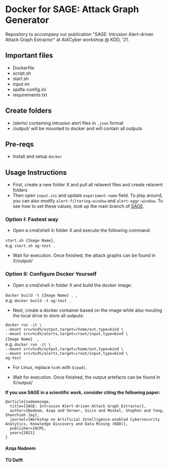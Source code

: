 # Docker for SAGE: Attack Graph Generator
Repository to accompany our publication "SAGE: Intrusion Alert-driven Attack Graph Extractor" at AI4Cyber workshop @ KDD, '21.

## Important files
- Dockerfile
- script.sh
- start.sh
- input.ini
- spdfa-config.ini
- requirements.txt


## Create folders
- /alerts/ containing intrusion alert files in `.json` format
- /output/ will be mounted to docker and will contain all outputs

## Pre-reqs
- Install and setup `docker`

## Usage Instructions

- First, create a new folder X and pull all relavent files and create relavent folders
- Then open `input.ini` and update `experiment-name` field. To play around, you can also modify `alert-filtering-window` and `alert-aggr-window`. To see how to set these values, look up the main branch of [SAGE](https://github.com/tudelft-cda-lab/SAGE).

### Option I: Fastest way

- Open a cmd/shell in folder X and execute the following command:

`start.sh {Image Name}`, \
e.g. `start.sh ag-test .`

- Wait for execution. Once finished, the attack graphs can be found in X/output/

### Option II: Configure Docker Yourself

- Open a cmd/shell in folder X and build the docker image:

`docker build -t {Image Name} . `, \
e.g. `docker build -t ag-test .`

- Next, create a docker container based on the image while also mouting the local drive to store all outputs:

`docker run -it \` \
  `--mount src=%cd%/output,target=/home/out,type=bind \` \
  `--mount src=%cd%/alerts,target=/root/input,type=bind \` \
  `{Image Name}  `, \
e.g. `docker run -it \` \
  `--mount src=%cd%/output,target=/home/out,type=bind \` \
  `--mount src=%cd%/alerts,target=/root/input,type=bind \` \
  `ag-test`

* For Linux, replace `%cd%` with `$(pwd)`.

- Wait for execution. Once finished, the output artefacts can be found in X/output/  

**If you use SAGE in a scientific work, consider citing the following paper:**

```
@article{nadeemsage,
  title={SAGE: Intrusion Alert-driven Attack Graph Extractor},
  author={Nadeem, Azqa and Verwer, Sicco and Moskal, Stephen and Yang, Shanchieh Jay},
  journal={Workshop on Artificial Intelligence-enabled Cybersecurity Analytics, Knowledge Discovery and Data Mining (KDD)},
  publisher={ACM},
  year={2021}
}
```

#### Azqa Nadeem
#### TU Delft
